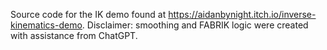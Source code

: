 Source code for the IK demo found at https://aidanbynight.itch.io/inverse-kinematics-demo.
Disclaimer: smoothing and FABRIK logic were created with assistance from ChatGPT.
